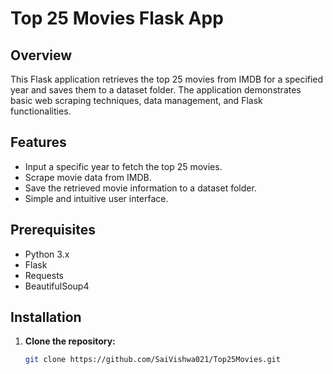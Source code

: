 # Top 25 Movies Flask App

## Overview

This Flask application retrieves the top 25 movies from IMDB for a specified year and saves them to a dataset folder. The application demonstrates basic web scraping techniques, data management, and Flask functionalities.

## Features

- Input a specific year to fetch the top 25 movies.
- Scrape movie data from IMDB.
- Save the retrieved movie information to a dataset folder.
- Simple and intuitive user interface.

## Prerequisites

- Python 3.x
- Flask
- Requests
- BeautifulSoup4

## Installation

1. **Clone the repository:**

   ```bash
   git clone https://github.com/SaiVishwa021/Top25Movies.git
   ```
